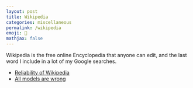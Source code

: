 ```yaml
---
layout: post
title: Wikipedia
categories: miscellaneous
permalink: /wikipedia
emoji: 📘
mathjax: false
---
```


Wikipedia is the free online Encyclopedia that anyone can edit, and the last word I include in a lot of my Google searches.

- [Reliability of Wikipedia](https://en.wikipedia.org/wiki/Reliability_of_Wikipedia)
- [All models are wrong](https://en.wikipedia.org/wiki/All_models_are_wrong)